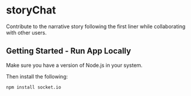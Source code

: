 # storyChat

Contribute to the narrative story following the first liner while collaborating with other users.

## Getting Started - Run App Locally

Make sure you have a version of Node.js in your system.

Then install the following:

```
npm install socket.io
```
